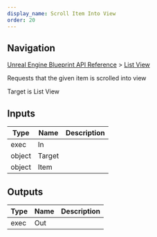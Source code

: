 ```yaml
---
display_name: Scroll Item Into View
order: 20
---
```

## Navigation

[Unreal Engine Blueprint API Reference](https://dev.epicgames.com/documentation/en-us/unreal-engine/BlueprintAPI) > [List View](https://dev.epicgames.com/documentation/en-us/unreal-engine/BlueprintAPI/ListView)

Requests that the given item is scrolled into view

Target is List View

## Inputs

| Type | Name | Description |
| --- | --- | --- |
| exec | In |  |
| object | Target |  |
| object | Item |  |

## Outputs

| Type | Name | Description |
| --- | --- | --- |
| exec | Out |  |
